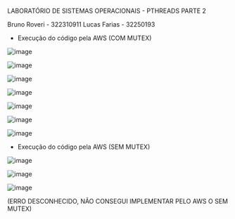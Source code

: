 LABORATÓRIO DE SISTEMAS OPERACIONAIS - PTHREADS PARTE 2

Bruno Roveri - 322310911
Lucas Farias - 32250193


 - Execução do código pela AWS (COM MUTEX)

![image](https://github.com/brunoroveri/LAB3PT2/assets/142548195/f2417244-362b-4637-9cca-077657e78c54)

![image](https://github.com/brunoroveri/LAB3PT2/assets/142548195/0cb7ebe9-8cde-4e44-84f5-7105f5fd5f70)

![image](https://github.com/brunoroveri/LAB3PT2/assets/142548195/323c452d-71b5-472a-a26e-e70df9999c27)

![image](https://github.com/brunoroveri/LAB3PT2/assets/142548195/ae43f98c-2edb-45ad-91a9-4b8da5bb0c9b)

![image](https://github.com/brunoroveri/LAB3PT2/assets/142548195/0dbd806d-3c8f-4d86-b33c-83363fddee59)

![image](https://github.com/brunoroveri/LAB3PT2/assets/142548195/4b0050de-034c-47ba-8fc9-72781a056685)

![image](https://github.com/brunoroveri/LAB3PT2/assets/142548195/14fce887-3a3b-4957-a8a5-fa476ba9588e)


 - Execução do código pela AWS (SEM MUTEX)

![image](https://github.com/brunoroveri/LAB3PT2/assets/142548195/ebeed97f-bea7-4733-b40a-e05907c8b043)

![image](https://github.com/brunoroveri/LAB3PT2/assets/142548195/c7456f43-24c1-4ed8-8df4-277fabeb6bd8)

![image](https://github.com/brunoroveri/LAB3PT2/assets/142548195/6f329111-63c9-4517-9bbb-539e7e1cca04)

(ERRO DESCONHECIDO, NÃO CONSEGUI IMPLEMENTAR PELO AWS O SEM MUTEX)
